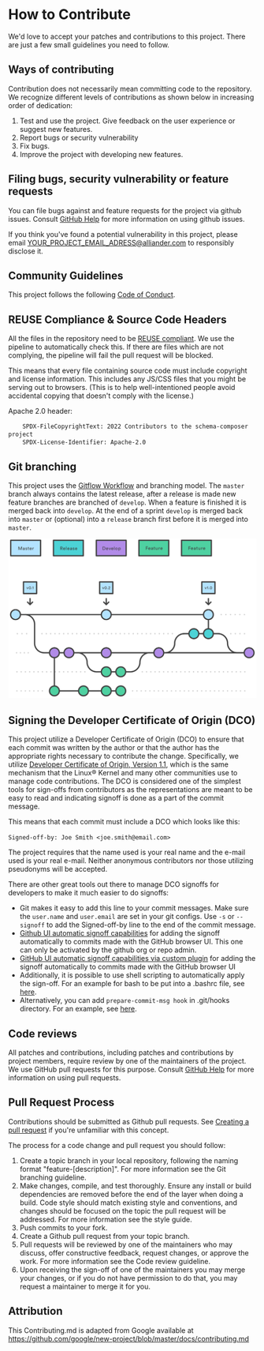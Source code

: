 <!--
SPDX-FileCopyrightText: 'Copyright Contributors to the schema-composer project' 

SPDX-License-Identifier: Apache-2.0
-->

# How to Contribute

We'd love to accept your patches and contributions to this project. There are
just a few small guidelines you need to follow.

## Ways of contributing

Contribution does not necessarily mean committing code to the repository. 
We recognize different levels of contributions as shown below in increasing order of dedication:

1. Test and use the project. Give feedback on the user experience or suggest new features.
2. Report bugs or security vulnerability
3. Fix bugs.
4. Improve the project with developing new features.


## Filing bugs, security vulnerability or feature requests

You can file bugs against and feature requests for the project via github issues. Consult [GitHub Help](https://docs.github.com/en/free-pro-team@latest/github/managing-your-work-on-github/creating-an-issue) for more
information on using github issues.

If you think you've found a potential vulnerability in this project, please
email <YOUR_PROJECT_EMAIL_ADRESS@alliander.com> to responsibly disclose it.

## Community Guidelines

This project follows the following [Code of Conduct](CODE_OF_CONDUCT.md).

## REUSE Compliance & Source Code Headers

All the files in the repository need to be [REUSE compliant](https://reuse.software/). 
We use the pipeline to automatically check this.
If there are files which are not complying, the pipeline will fail the pull request will be blocked.

This means that every file containing source code must include copyright and license
information. This includes any JS/CSS files that you might be serving out to
browsers. (This is to help well-intentioned people avoid accidental copying that
doesn't comply with the license.)

Apache 2.0 header:

```
    SPDX-FileCopyrightText: 2022 Contributors to the schema-composer project
    SPDX-License-Identifier: Apache-2.0
```

## Git branching

This project uses the [Gitflow Workflow](https://www.atlassian.com/git/tutorials/comparing-workflows/gitflow-workflow) and branching model. The `master` branch always contains the latest release, after a release is made new feature branches are branched of `develop`. When a feature is finished it is merged back into `develop`. At the end of a sprint `develop` is merged back into `master` or (optional) into a `release` branch first before it is merged into `master`.

![Gitflow](img/gitflow.svg)

## Signing the Developer Certificate of Origin (DCO)

This project utilize a Developer Certificate of Origin (DCO) to ensure that 
each commit was written by the author or that the author has the appropriate rights 
necessary to contribute the change. 
Specifically, we utilize [Developer Certificate of Origin, Version 1.1](http://developercertificate.org/), 
which is the same mechanism that the Linux® Kernel and many other communities use to manage code contributions. 
The DCO is considered one of the simplest tools for sign-offs from contributors as the representations are 
meant to be easy to read and indicating signoff is done as a part of the commit message.

This means that each commit must include a DCO which looks like this:

`Signed-off-by: Joe Smith <joe.smith@email.com>`

The project requires that the name used is your real name and the e-mail used is your real e-mail. 
Neither anonymous contributors nor those utilizing pseudonyms will be accepted.

There are other great tools out there to manage DCO signoffs for developers to make it much easier to do signoffs:
* Git makes it easy to add this line to your commit messages. Make sure the `user.name` and `user.email` are set in your git configs. Use `-s` or `--signoff` to add the Signed-off-by line to the end of the commit message.
* [Github UI automatic signoff capabilities](https://github.blog/changelog/2022-06-08-admins-can-require-sign-off-on-web-based-commits/) for adding the signoff automatically to commits made with the GitHub browser UI. This one can only be activated by the github org or repo admin. 
* [GitHub UI automatic signoff capabilities via custom plugin]( https://github.com/scottrigby/dco-gh-ui ) for adding the signoff automatically to commits made with the GitHub browser UI
* Additionally, it is possible to use shell scripting to automatically apply the sign-off. For an example for bash to be put into a .bashrc file, see [here](https://wiki.lfenergy.org/display/HOME/Contribution+and+Compliance+Guidelines+for+LF+Energy+Foundation+hosted+projects). 
* Alternatively, you can add `prepare-commit-msg hook` in .git/hooks directory. For an example, see [here](https://github.com/Samsung/ONE-vscode/wiki/ONE-vscode-Developer's-Certificate-of-Origin).

## Code reviews

All patches and contributions, including patches and contributions by project members, require review by one of the maintainers of the project. We
use GitHub pull requests for this purpose. Consult
[GitHub Help](https://help.github.com/articles/about-pull-requests/) for more
information on using pull requests.

## Pull Request Process
Contributions should be submitted as Github pull requests. See [Creating a pull request](https://docs.github.com/en/github/collaborating-with-issues-and-pull-requests/creating-a-pull-request) if you're unfamiliar with this concept.

The process for a code change and pull request you should follow:

1. Create a topic branch in your local repository, following the naming format
"feature-[description]". For more information see the Git branching guideline.
1. Make changes, compile, and test thoroughly. Ensure any install or build dependencies are removed before the end of the layer when doing a build. Code style should match existing style and conventions, and changes should be focused on the topic the pull request will be addressed. For more information see the style guide.
1. Push commits to your fork.
1. Create a Github pull request from your topic branch.
1. Pull requests will be reviewed by one of the maintainers who may discuss, offer constructive feedback, request changes, or approve
the work. For more information see the Code review guideline.
1. Upon receiving the sign-off of one of the maintainers you may merge your changes, or if you
   do not have permission to do that, you may request a maintainer to merge it for you.


## Attribution

This Contributing.md is adapted from Google
available at
https://github.com/google/new-project/blob/master/docs/contributing.md
